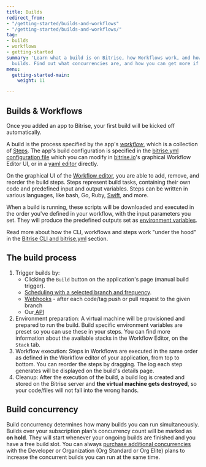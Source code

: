 ```yaml
---
title: Builds
redirect_from:
- "/getting-started/builds-and-workflows"
- "/getting-started/builds-and-workflows/"
tag:
- builds
- workflows
- getting-started
summary: 'Learn what a build is on Bitrise, how Workflows work, and how you can trigger
  builds. Find out what concurrencies are, and how you can get more if you need them. '
menu:
  getting-started-main:
    weight: 11

---
```

## Builds & Workflows

Once you added an app to Bitrise, your first build will be kicked off automatically.

A build is the process specified by the app's [_workflow_](/steps-workflows/getting-started-workflows), which is a collection of [Steps](/steps-workflows/getting-started-steps). The app's build configuration is specified in the [bitrise.yml configuration file](/bitrise-cli/basics-of-bitrise-yml) which you can modify in [bitrise.io](https://www.bitrise.io)'s graphical Workflow Editor UI, or in a [yaml editor](http://blog.bitrise.io/2016/02/12/edit-your-yaml-files-like-a-boss.html) directly.

On the graphical UI of the [Workflow editor](/steps-workflows/getting-started-workflows), you are able to add, remove, and reorder the build steps. Steps represent build tasks, containing their own code and predefined input and output variables. Steps can be written in various languages, like bash, Go, Ruby, [Swift](https://go.bitrise.io/swift), and more.

When a build is running, these scripts will be downloaded and executed in the order you've defined in your workflow, with the input parameters you set. They will produce the predefined outputs set as [environment variables](/builds/available-environment-variables).

Read more about how the CLI, workflows and steps work "under the hood" in the [Bitrise CLI and bitrise.yml](/bitrise-cli/) section.

## The build process

1. Trigger builds by:
   * Clicking the `Build` button on the application's page (manual build trigger).
   * [Scheduling with a selected branch and frequency](/builds/scheduling-builds).
   * [Webhooks](/webhooks/) - after each code/tag push or pull request to the given branch
   * Our[ API](/api/build-trigger/)
2. Environment preparation:
   A virtual machine will be provisioned and prepared to run the build.
   Build specific environment variables are preset so you can use these in your steps.
   You can find more information about the available stacks in the Workflow Editor, on the `Stack` tab.
3. Workflow execution:
   Steps in Workflows are executed in the same order as defined in the Workflow editor of your application,
   from top to bottom. You can reorder the steps by dragging.
   The log each step generates will be displayed on the build's details page.
4. Cleanup:
   After the execution of the build, a build log is
   created and stored on the Bitrise server and **the virtual machine gets destroyed**,
   so your code/files will not fall into the wrong hands.

## Build concurrency

Build concurrency determines how many builds you can run simultaneously. Builds over your subscription plan's concurrency count will be marked as **on hold**.
They will start whenever your ongoing builds are finished and you have a free build slot. You can always [purchase additional concurrencies](https://www.bitrise.io/pricing) with the Developer or Organization (Org Standard or Org Elite) plans to increase the concurrent builds you can run at the same time.